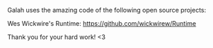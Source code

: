 Galah uses the amazing code of the following open source projects:

Wes Wickwire's Runtime: https://github.com/wickwirew/Runtime

Thank you for your hard work! <3
